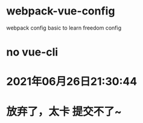 # webpack-vue-config
webpack config basic to learn freedom config
# no vue-cli
# 2021年06月26日21:30:44
# 放弃了，太卡 提交不了~
